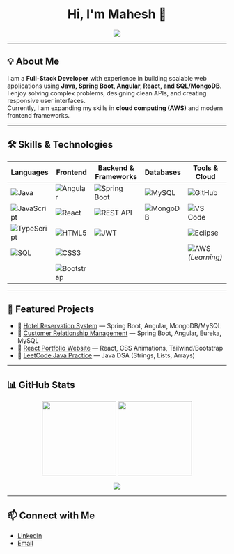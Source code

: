<h1 align="center">Hi, I'm Mahesh 👋</h1>

<p align="center">
  <a href="https://git.io/typing-svg">
    <img src="https://readme-typing-svg.herokuapp.com?size=22&duration=3000&color=00F700&center=true&vCenter=true&width=600&lines=Full-Stack+Developer;Java+%7C+Spring+Boot+%7C+Angular+%7C+React;Building+Scalable+Web+Applications;Learning+AWS+Cloud+Practitioner" />
  </a>
</p>

---

## 💡 About Me  

I am a **Full-Stack Developer** with experience in building scalable web applications using **Java, Spring Boot, Angular, React, and SQL/MongoDB**.  
I enjoy solving complex problems, designing clean APIs, and creating responsive user interfaces.  
Currently, I am expanding my skills in **cloud computing (AWS)** and modern frontend frameworks.  

---

## 🛠️ Skills & Technologies  

| **Languages** | **Frontend** | **Backend & Frameworks** | **Databases** | **Tools & Cloud** |
|---------------|--------------|---------------------------|---------------|-------------------|
| ![Java](https://img.shields.io/badge/Java-ED8B00?style=for-the-badge&logo=openjdk&logoColor=white) | ![Angular](https://img.shields.io/badge/Angular-DD0031?style=for-the-badge&logo=angular&logoColor=white) | ![Spring Boot](https://img.shields.io/badge/SpringBoot-6DB33F?style=for-the-badge&logo=springboot&logoColor=white) | ![MySQL](https://img.shields.io/badge/MySQL-005C84?style=for-the-badge&logo=mysql&logoColor=white) | ![GitHub](https://img.shields.io/badge/GitHub-181717?style=for-the-badge&logo=github&logoColor=white) |
| ![JavaScript](https://img.shields.io/badge/JavaScript-F7DF1E?style=for-the-badge&logo=javascript&logoColor=black) | ![React](https://img.shields.io/badge/React-20232A?style=for-the-badge&logo=react&logoColor=61DAFB) | ![REST API](https://img.shields.io/badge/REST-02569B?style=for-the-badge&logo=rest&logoColor=white) | ![MongoDB](https://img.shields.io/badge/MongoDB-4EA94B?style=for-the-badge&logo=mongodb&logoColor=white) | ![VS Code](https://img.shields.io/badge/VS%20Code-0078D4?style=for-the-badge&logo=visualstudiocode&logoColor=white) |
| ![TypeScript](https://img.shields.io/badge/TypeScript-007ACC?style=for-the-badge&logo=typescript&logoColor=white) | ![HTML5](https://img.shields.io/badge/HTML5-E34F26?style=for-the-badge&logo=html5&logoColor=white) | ![JWT](https://img.shields.io/badge/JWT-black?style=for-the-badge&logo=JSON%20web%20tokens) |  | ![Eclipse](https://img.shields.io/badge/Eclipse-2C2255?style=for-the-badge&logo=eclipseide&logoColor=white) |
| ![SQL](https://img.shields.io/badge/SQL-003B57?style=for-the-badge&logo=database&logoColor=white) | ![CSS3](https://img.shields.io/badge/CSS3-1572B6?style=for-the-badge&logo=css3&logoColor=white) |  |  | ![AWS](https://img.shields.io/badge/AWS-232F3E?style=for-the-badge&logo=amazonaws&logoColor=white) *(Learning)* |
|  | ![Bootstrap](https://img.shields.io/badge/Bootstrap-563D7C?style=for-the-badge&logo=bootstrap&logoColor=white) |  |  |   |

---

## 📌 Featured Projects  

- 🏨 [Hotel Reservation System](#) — Spring Boot, Angular, MongoDB/MySQL  
- 🤝 [Customer Relationship Management](#) — Spring Boot, Angular, Eureka, MySQL  
- 🎨 [React Portfolio Website](#) — React, CSS Animations, Tailwind/Bootstrap  
- 🧩 [LeetCode Java Practice](#) — Java DSA (Strings, Lists, Arrays)

---

## 📊 GitHub Stats  

<p align="center">
  <img src="https://github-readme-stats.vercel.app/api?username=YOUR_USERNAME&show_icons=true&theme=radical" height="170"/>
  <img src="https://streak-stats.demolab.com?user=YOUR_USERNAME&theme=dark&hide_border=true" height="170"/>
</p>

<p align="center">
  <img src="https://github-readme-stats.vercel.app/api/top-langs/?username=maheshmnatrala&layout=compact&theme=radical"/>
</p>

---

## 📫 Connect with Me  

- [LinkedIn](#)  
- [Email](#)  

